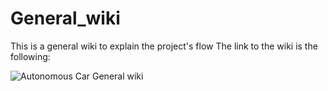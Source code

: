 # General_wiki
This is a general wiki to explain the project's flow
The link to the wiki is the following:

![Autonomous Car General wiki](https://github.com/RaspBerry-Car-ROS/General_wiki/wiki)
